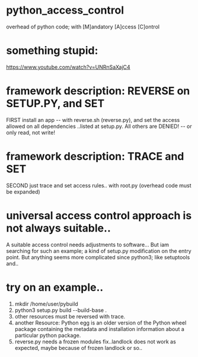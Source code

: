 # python_access_control
overhead of python code; with [M]andatory [A]ccess [C]ontrol
# something stupid:
https://www.youtube.com/watch?v=UNRnSaXajC4
# framework description: REVERSE on SETUP.PY, and SET
FIRST install an app -- with reverse.sh (reverse.py), and set the access allowed on all dependencies
..listed at setup.py. All others are DENIED! -- or only read, not write!
# framework description: TRACE and SET
SECOND just trace and set access rules.. with root.py (overhead code must be expanded)
# universal access control approach is not always suitable..
A suitable access control needs adjustments to software... But iam searching for such an example;
a kind of setup.py  modification on the entry point. But anything seems more complicated since python3; like setuptools and..
# try on an example..
1) mkdir /home/user/pybuild
2) python3 setup.py build --build-base .
3) other resources must be reversed with trace.
4) another Resource: Python egg is an older version of the Python wheel package containing the metadata and installation information about a particular python package. 
5) reverse.py needs a frozen modules fix..landlock does not work as expected, maybe because of frozen landlock or so..
